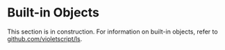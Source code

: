 # Built-in Objects

This section is in construction. For information on built-in objects, refer to [github.com/violetscript/ls](https://github.com/violetscript/ls/blob/master/spec-backup/0/builtin-objects.md).